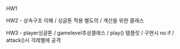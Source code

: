 HW1

HW2 - 상속구조 이해 / 싱글톤 적용 별도의 / 계산을 위한 클래스

HW3 - player싱글톤 / gamelevel추상클래스 / play() 템플릿 / 구현시 no if / attack()시 각레벨에 공격